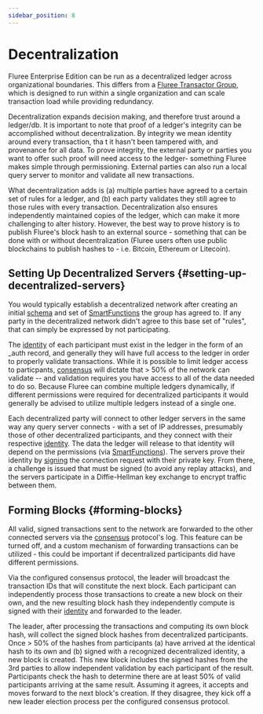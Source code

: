 ```yaml
---
sidebar_position: 8
---
```


# Decentralization

Fluree Enterprise Edition can be run as a decentralized ledger across organizational
boundaries. This differs from a [Fluree Transactor Group](/concepts/infrastructure/transactor_group.md),
which is designed to run within a single organization and can scale transaction load
while providing redundancy.

Decentralization expands decision making, and therefore trust around a ledger/db.
It is important to note that proof of a ledger's integrity can be accomplished without
decentralization. By integrity we mean identity around every transaction, tha
t it
hasn't been tampered with, and provenance for all data. To prove integrity, the
external party or parties you want to offer such proof will need access to the
ledger- something Fluree makes simple through permissioning. External parties can
also run a local query server to monitor and validate all new transactions.

What decentralization adds is (a) multiple parties have agreed to a certain set
of rules for a ledger, and (b) each party validates they still agree to those rules
with every transaction. Decentralization also ensures independently maintained copies
of the ledger, which can make it more challenging to alter history. However, the
best way to prove history is to publish Fluree's block hash to an external
source - something that can be done with or without decentralization (Fluree users
often use public blockchains to publish hashes to - i.e. Bitcoin, Ethereum or
Litecoin).

## Setting Up Decentralized Servers {#setting-up-decentralized-servers}

You would typically establish a decentralized network after creating an initial
[schema](/overview/schema/overview.md) and set of [SmartFunctions](/concepts/smart-functions/smartfunctions.md)
the group has agreed to. If any party in the decentralized network didn't agree
to this base set of "rules", that can simply be expressed by not participating.

The [identity](/concepts/identity/auth_records.md) of each participant must exist in
the ledger in the form of an _auth record, and generally they will have full access
to the ledger in order to properly validate transactions. While it is possible to
limit ledger access to particpants, [consensus](/concepts/infrastructure/consensus_algorithms.md)
will dictate that > 50% of the network can validate -- and validation requires you
have access to all of the data needed to do so. Because Fluree can combine multiple
ledgers dynamically, if different permissions were required for decentralized participants
it would generally be advised to utilize multiple ledgers instead of a single one.

Each decentralized party will connect to other ledger servers in the same way any
query server connects - with a set of IP addresses, presumably those of other decentralized
participants, and they connect with their respective [identity](/concepts/identity/auth_records.md).
The data the ledger will release to that identity will depend on the permissions
(via [SmartFunctions](/concepts/smart-functions/smartfunctions.md)). The servers prove
their identity by [signing](/concepts/identity/signatures.md) the connection request
with their private key. From there, a challenge is issued that must be signed
(to avoid any replay attacks), and the servers participate in a Diffie-Hellman key
exchange to encrypt traffic between them.

## Forming Blocks {#forming-blocks}

All valid, signed transactions sent to the network are forwarded to the other connected
servers via the [consensus](/concepts/infrastructure/consensus_algorithms.md) protocol's
log. This feature can be turned off, and a custom mechanism of forwarding transactions
can be utilized - this could be important if decentralized participants did have
different permissions.

Via the configured consensus protocol, the leader will broadcast the transaction
IDs that will constitute the next block. Each participant can independently process
those transactions to create a new block on their own, and the new resulting block
hash they independently compute is signed with their
[identity](/concepts/identity/auth_records.md) and forwarded to the leader.

The leader, after processing the transactions and computing its own block hash,
will collect the signed block hashes from decentralized participants. Once > 50%
of the hashes from participants (a) have arrived at the identical hash to its own
and (b) signed with a recognized decentralized identity, a new block is created.
This new block includes the signed hashes from the 3rd parties to allow independent
validation by each participant of the result. Participants check the hash to determine
there are at least 50% of valid participants arriving at the same result. Assuming
it agrees, it accepts and moves forward to the next block's creation. If they disagree,
they kick off a new leader election process per the configured consensus protocol.
